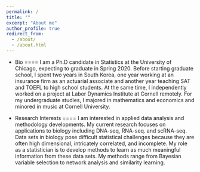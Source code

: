 ```yaml
---
permalink: /
title: ""
excerpt: "About me"
author_profile: true
redirect_from: 
  - /about/
  - /about.html
---
```


* Bio
====
I am a Ph.D candidate in Statistics at the University of Chicago, expecting to graduate in Spring 2020. Before starting graduate school, I spent two years in South Korea, one year working at an insurance firm as an actuarial associate and another year teaching SAT and TOEFL to high school students. At the same time, I independently worked on a project at Labor Dynamics Institute at Cornell remotely. For my undergraduate studies, I majored in mathematics and economics and minored in music at Cornell University. 

* Research Interests
====
I am interested in applied data analysis and methodology developments. My current research focuses on applications to biology including DNA-seq, RNA-seq. and scRNA-seq. Data sets in biology pose difficult statistical challenges because they are often high dimensional, intricately correlated, and incomplete. My role as a statistician is to develop methods to learn as much meaningful information from these data sets. My methods range from Bayesian variable selection to network analysis and similarity learning. 

